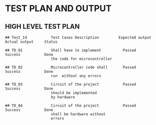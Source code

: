 # TEST PLAN AND OUTPUT
## HIGH LEVEL TEST PLAN
 
    ## Test_Id           Test Cases Description         Expected output       Actual output     Status 
    
    ## TD_01             Shall have to implement          Passed               Success           Done
                         the code for microcontroller 
                         
    ## TD_02             Microcontroller code shall       Passed               Success           Done
                         run  without any errors  
                         
    ## TD_03             Circuit of the project           Passed               Success           Done               
                         should be implemented 
                         by hardware
                         
    ## TD_04             Circuit of the project           Passed               Success           Done
                         shall be hardware without
                         errors
